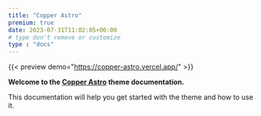 ```yaml
---
title: "Copper Astro"
premium: true
date: 2023-07-31T11:02:05+06:00 
# type don't remove or customize
type : "docs"
---
```


{{< preview demo="https://copper-astro.vercel.app/" >}}


**Welcome to the [Copper Astro](https://themefisher.com/products/copper-astro/) theme documentation.**

This documentation will help you get started with the theme and how to use it. 